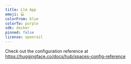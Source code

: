 ```yaml
---
title: Llm App
emoji: 💻
colorFrom: blue
colorTo: purple
sdk: docker
pinned: false
license: openrail
---
```


Check out the configuration reference at https://huggingface.co/docs/hub/spaces-config-reference
